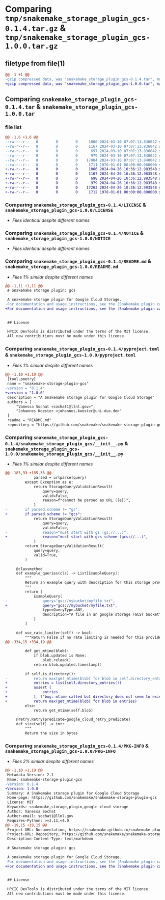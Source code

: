 # Comparing `tmp/snakemake_storage_plugin_gcs-0.1.4.tar.gz` & `tmp/snakemake_storage_plugin_gcs-1.0.0.tar.gz`

## filetype from file(1)

```diff
@@ -1 +1 @@
-gzip compressed data, was "snakemake_storage_plugin_gcs-0.1.4.tar", max compression
+gzip compressed data, was "snakemake_storage_plugin_gcs-1.0.0.tar", max compression
```

## Comparing `snakemake_storage_plugin_gcs-0.1.4.tar` & `snakemake_storage_plugin_gcs-1.0.0.tar`

### file list

```diff
@@ -1,6 +1,6 @@
--rw-r--r--   0        0        0     1066 2024-03-10 07:07:13.836042 snakemake_storage_plugin_gcs-0.1.4/LICENSE
--rw-r--r--   0        0        0     1167 2024-03-10 07:07:13.836042 snakemake_storage_plugin_gcs-0.1.4/NOTICE
--rw-r--r--   0        0        0      697 2024-03-10 07:07:13.836042 snakemake_storage_plugin_gcs-0.1.4/README.md
--rw-r--r--   0        0        0      979 2024-03-10 07:07:13.840042 snakemake_storage_plugin_gcs-0.1.4/pyproject.toml
--rw-r--r--   0        0        0    17084 2024-03-10 07:07:13.840042 snakemake_storage_plugin_gcs-0.1.4/snakemake_storage_plugin_gcs/__init__.py
--rw-r--r--   0        0        0     1711 1970-01-01 00:00:00.000000 snakemake_storage_plugin_gcs-0.1.4/PKG-INFO
+-rw-r--r--   0        0        0     1066 2024-04-26 10:36:12.983548 snakemake_storage_plugin_gcs-1.0.0/LICENSE
+-rw-r--r--   0        0        0     1167 2024-04-26 10:36:12.983548 snakemake_storage_plugin_gcs-1.0.0/NOTICE
+-rw-r--r--   0        0        0      698 2024-04-26 10:36:12.983548 snakemake_storage_plugin_gcs-1.0.0/README.md
+-rw-r--r--   0        0        0      979 2024-04-26 10:36:12.983548 snakemake_storage_plugin_gcs-1.0.0/pyproject.toml
+-rw-r--r--   0        0        0    17263 2024-04-26 10:36:12.983548 snakemake_storage_plugin_gcs-1.0.0/snakemake_storage_plugin_gcs/__init__.py
+-rw-r--r--   0        0        0     1712 1970-01-01 00:00:00.000000 snakemake_storage_plugin_gcs-1.0.0/PKG-INFO
```

### Comparing `snakemake_storage_plugin_gcs-0.1.4/LICENSE` & `snakemake_storage_plugin_gcs-1.0.0/LICENSE`

 * *Files identical despite different names*

### Comparing `snakemake_storage_plugin_gcs-0.1.4/NOTICE` & `snakemake_storage_plugin_gcs-1.0.0/NOTICE`

 * *Files identical despite different names*

### Comparing `snakemake_storage_plugin_gcs-0.1.4/README.md` & `snakemake_storage_plugin_gcs-1.0.0/README.md`

 * *Files 1% similar despite different names*

```diff
@@ -1,11 +1,11 @@
 # Snakemake storage plugin: gcs
 
 A snakemake storage plugin for Google Cloud Storage.
-For documentation and usage instructions, see the [Snakemake plugin catalog](https://snakemake.github.io/snakemake-plugin-catalog/plugins/storage/s3.html).
+For documentation and usage instructions, see the [Snakemake plugin catalog](https://snakemake.github.io/snakemake-plugin-catalog/plugins/storage/gcs.html).
 
 
 ## License
 
 HPCIC DevTools is distributed under the terms of the MIT license.
 All new contributions must be made under this license.
```

### Comparing `snakemake_storage_plugin_gcs-0.1.4/pyproject.toml` & `snakemake_storage_plugin_gcs-1.0.0/pyproject.toml`

 * *Files 1% similar despite different names*

```diff
@@ -1,10 +1,10 @@
 [tool.poetry]
 name = "snakemake-storage-plugin-gcs"
-version = "0.1.4"
+version = "1.0.0"
 description = "A Snakemake storage plugin for Google Cloud Storage"
 authors = [
     "Vanessa Sochat <sochat1@llnl.gov>",
     "Johannes Koester <johannes.koester@uni-due.de>"
 ]
 readme = "README.md"
 repository = "https://github.com/snakemake/snakemake-storage-plugin-gcs"
```

### Comparing `snakemake_storage_plugin_gcs-0.1.4/snakemake_storage_plugin_gcs/__init__.py` & `snakemake_storage_plugin_gcs-1.0.0/snakemake_storage_plugin_gcs/__init__.py`

 * *Files 1% similar despite different names*

```diff
@@ -185,33 +185,33 @@
             parsed = urlparse(query)
         except Exception as e:
             return StorageQueryValidationResult(
                 query=query,
                 valid=False,
                 reason=f"cannot be parsed as URL ({e})",
             )
-        if parsed.scheme != "gs":
+        if parsed.scheme != "gcs":
             return StorageQueryValidationResult(
                 query=query,
                 valid=False,
-                reason="must start with gs (gs://...)",
+                reason="must start with gcs scheme (gcs://...)",
             )
         return StorageQueryValidationResult(
             query=query,
             valid=True,
         )
 
     @classmethod
     def example_queries(cls) -> List[ExampleQuery]:
         """
         Return an example query with description for this storage provider.
         """
         return [
             ExampleQuery(
-                query="gs://mybucket/myfile.txt",
+                query="gcs://mybucket/myfile.txt",
                 type=QueryType.ANY,
                 description="A file in an google storage (GCS) bucket",
             )
         ]
 
     def use_rate_limiter(self) -> bool:
         """Return False if no rate limiting is needed for this provider."""
@@ -334,15 +334,19 @@
 
         def get_mtime(blob):
             if blob.updated is None:
                 blob.reload()
             return blob.updated.timestamp()
 
         if self.is_directory():
-            return max(get_mtime(blob) for blob in self.directory_entries())
+            entries = list(self.directory_entries())
+            assert (
+                entries
+            ), f"bug: mtime called but directory does not seem to exist: {self.query}"
+            return max(get_mtime(blob) for blob in entries)
         else:
             return get_mtime(self.blob)
 
     @retry.Retry(predicate=google_cloud_retry_predicate)
     def size(self) -> int:
         """
         Return the size in bytes
```

### Comparing `snakemake_storage_plugin_gcs-0.1.4/PKG-INFO` & `snakemake_storage_plugin_gcs-1.0.0/PKG-INFO`

 * *Files 2% similar despite different names*

```diff
@@ -1,10 +1,10 @@
 Metadata-Version: 2.1
 Name: snakemake-storage-plugin-gcs
-Version: 0.1.4
+Version: 1.0.0
 Summary: A Snakemake storage plugin for Google Cloud Storage
 Home-page: https://github.com/snakemake/snakemake-storage-plugin-gcs
 License: MIT
 Keywords: snakemake,storage,plugin,google cloud storage
 Author: Vanessa Sochat
 Author-email: sochat1@llnl.gov
 Requires-Python: >=3.11,<4.0
@@ -19,15 +19,15 @@
 Project-URL: Documentation, https://snakemake.github.io/snakemake-plugin-catalog/plugins/storage/gcs.html
 Project-URL: Repository, https://github.com/snakemake/snakemake-storage-plugin-gcs
 Description-Content-Type: text/markdown
 
 # Snakemake storage plugin: gcs
 
 A snakemake storage plugin for Google Cloud Storage.
-For documentation and usage instructions, see the [Snakemake plugin catalog](https://snakemake.github.io/snakemake-plugin-catalog/plugins/storage/s3.html).
+For documentation and usage instructions, see the [Snakemake plugin catalog](https://snakemake.github.io/snakemake-plugin-catalog/plugins/storage/gcs.html).
 
 
 ## License
 
 HPCIC DevTools is distributed under the terms of the MIT license.
 All new contributions must be made under this license.
```

